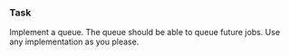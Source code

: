 ### Task

Implement a queue. The queue should be able to queue future jobs. Use any implementation as you please. 